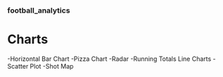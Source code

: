 ### football_analytics


# Charts

-Horizontal Bar Chart
-Pizza Chart
-Radar
-Running Totals Line Charts
-Scatter Plot
-Shot Map